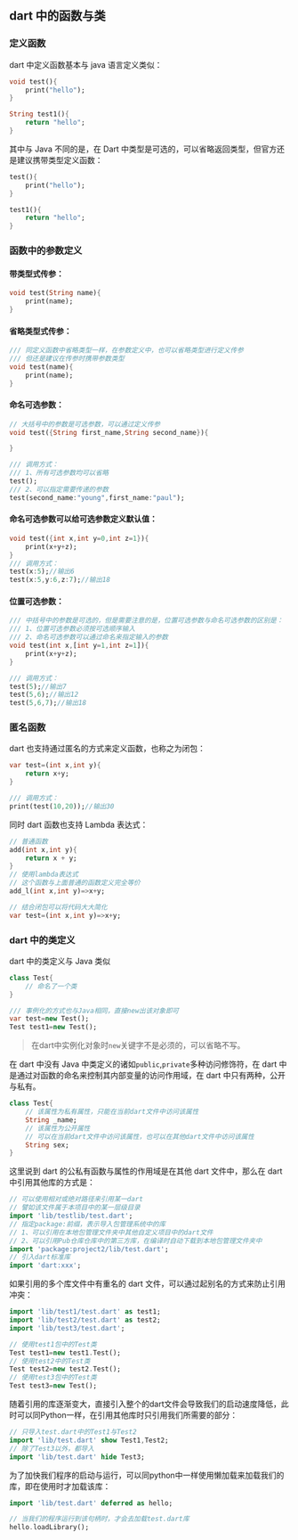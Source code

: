 ## dart 中的函数与类

### 定义函数

dart 中定义函数基本与 java 语言定义类似：

```dart
void test(){
    print("hello");
}

String test1(){
    return "hello";
}
```

其中与 Java 不同的是，在 Dart 中类型是可选的，可以省略返回类型，但官方还是建议携带类型定义函数：

```dart
test(){
    print("hello");
}

test1(){
    return "hello";
}
```

### 函数中的参数定义

#### 带类型式传参：

```dart
void test(String name){
    print(name);
}
```

#### 省略类型式传参：

```dart
/// 同定义函数中省略类型一样，在参数定义中，也可以省略类型进行定义传参
/// 但还是建议在传参时携带参数类型
void test(name){
    print(name);
}
```

#### 命名可选参数：

```dart
// 大括号中的参数是可选参数，可以通过定义传参
void test({String first_name,String second_name}){

}

/// 调用方式：
/// 1、所有可选参数均可以省略
test();
/// 2、可以指定需要传递的参数
test(second_name:"young",first_name:"paul");
```

#### 命名可选参数可以给可选参数定义默认值：

```dart
void test({int x,int y=0,int z=1}){
    print(x+y+z);
}
/// 调用方式：
test(x:5);//输出6
test(x:5,y:6,z:7);//输出18
```

#### 位置可选参数：

```dart
/// 中括号中的参数是可选的，但是需要注意的是，位置可选参数与命名可选参数的区别是：
/// 1、位置可选参数必须按可选顺序输入
/// 2、命名可选参数可以通过命名来指定输入的参数
void test(int x,[int y=1,int z=1]){
    print(x+y+z);
}

/// 调用方式：
test(5);//输出7
test(5,6);//输出12
test(5,6,7);//输出18
```

### 匿名函数

dart 也支持通过匿名的方式来定义函数，也称之为闭包：

```dart
var test=(int x,int y){
    return x+y;
}

/// 调用方式：
print(test(10,20));//输出30
```

同时 dart 函数也支持 Lambda 表达式：

```dart
// 普通函数
add(int x,int y){
    return x + y;
}
// 使用lambda表达式
// 这个函数与上面普通的函数定义完全等价
add_l(int x,int y)=>x+y;

// 结合闭包可以将代码大大简化
var test=(int x,int y)=>x+y;
```

### dart 中的类定义

dart 中的类定义与 Java 类似

```dart
class Test{
    // 命名了一个类
}

/// 事例化的方式也与Java相同，直接new出该对象即可
var test=new Test();
Test test1=new Test();
```
> 在dart中实例化对象时`new`关键字不是必须的，可以省略不写。

在 dart 中没有 Java 中类定义的诸如`public`,`private`多种访问修饰符，在 dart 中是通过对函数的命名来控制其内部变量的访问作用域，在 dart 中只有两种，公开与私有。

```dart
class Test{
    // 该属性为私有属性，只能在当前dart文件中访问该属性
    String _name;
    // 该属性为公开属性
    // 可以在当前dart文件中访问该属性，也可以在其他dart文件中访问该属性
    String sex;
}
```

这里说到 dart 的公私有函数与属性的作用域是在其他 dart 文件中，那么在 dart 中引用其他库的方式是：

```dart
// 可以使用相对或绝对路径来引用某一dart
// 譬如该文件属于本项目中的某一层级目录
import 'lib/testlib/test.dart';
// 指定package:前缀，表示导入包管理系统中的库
// 1、可以引用在本地包管理文件夹中其他自定义项目中的dart文件
// 2、可以引用Pub仓库仓库中的第三方库，在编译时自动下载到本地包管理文件夹中
import 'package:project2/lib/test.dart';
// 引入dart标准库
import 'dart:xxx';
```

如果引用的多个库文件中有重名的 dart 文件，可以通过起别名的方式来防止引用冲突：

```dart
import 'lib/test1/test.dart' as test1;
import 'lib/test2/test.dart' as test2;
import 'lib/test3/test.dart';

// 使用test1包中的Test类
Test test1=new test1.Test();
// 使用test2中的Test类
Test test2=new test2.Test();
// 使用test3包中的Test类
Test test3=new Test();
```
随着引用的库逐渐变大，直接引入整个的dart文件会导致我们的启动速度降低，此时可以同Python一样，在引用其他库时只引用我们所需要的部分：

```dart
// 只导入test.dart中的Test1与Test2
import 'lib/test.dart' show Test1,Test2;
// 除了Test3以外，都导入
import 'lib/test.dart' hide Test3;
```

为了加快我们程序的启动与运行，可以同python中一样使用懒加载来加载我们的库，即在使用时才加载该库：

```dart
import 'lib/test.dart' deferred as hello;

// 当我们的程序运行到该句柄时，才会去加载test.dart库
hello.loadLibrary();
```


